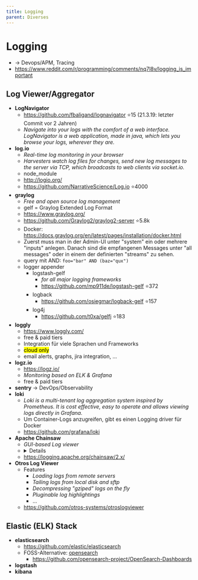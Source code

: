 ```yaml
---
title: Logging
parent: Diverses
---
```


# Logging
- → Devops/APM, Tracing
- <https://www.reddit.com/r/programming/comments/nq7l8v/logging_is_important>

## Log Viewer/Aggregator
- **LogNavigator**
  - <https://github.com/fbaligand/lognavigator> ⭐15 (21.3.19: letzter Commit vor 2 Jahren)
  - *Navigate into your logs with the comfort of a web interface. LogNavigator is a web application, made in java, which lets you browse your logs, wherever they are.*
- **log.io**
  - *Real-time log monitoring in your browser*
  - *Harvesters watch log files for changes, send new log messages to the server via TCP, which broadcasts to web clients via socket.io.*
  - node_module
  - <http://logio.org/>
  - <https://github.com/NarrativeScience/Log.io> ⭐4000
- **graylog**
  - *Free and open source log management*
  - gelf = Graylog Extended Log Format
  - <https://www.graylog.org/>
  - <https://github.com/Graylog2/graylog2-server> ⭐5.8k
  - Docker: <https://docs.graylog.org/en/latest/pages/installation/docker.html>
  - Zuerst muss man in der Admin-UI unter "system" ein oder mehrere "inputs" anlegen. Danach sind die empfangenen Messages unter "all messages" oder in einem der definierten "streams" zu sehen.
  - query mit AND: `foo="bar" AND (baz="qux")`
  - logger appender
    - logstash-gelf
      - *for all major logging frameworks*
      - <https://github.com/mp911de/logstash-gelf> ⭐372
    - logback
      - <https://github.com/osiegmar/logback-gelf> ⭐157
    - log4j
      - <https://github.com/t0xa/gelfj> ⭐183
- **loggly**
  - <https://www.loggly.com/>
  - free & paid tiers
  - Integration für viele Sprachen und Frameworks
  - <mark>cloud only</mark>
  - email alerts, graphs, jira integration, ...
- **logz.io**
  - <https://logz.io/>
  - *Monitoring based on ELK & Grafana*
  - free & paid tiers
- **sentry** → DevOps/Observability
- **loki**
  - *Loki is a multi-tenant log aggregation system inspired by Prometheus.
It is cost effective, easy to operate and allows viewing logs directly in Grafana.*
  - Um Container-Logs anzugreifen, gibt es einen Logging driver für Docker
  - <https://github.com/grafana/loki>
- **Apache Chainsaw**
  - *GUI-based Log viewer*
  - <details>
      <img src="https://logging.apache.org/chainsaw/2.x/images/chainsaw-1.jpg" loading="lazy"/>
    </details>
  - <https://logging.apache.org/chainsaw/2.x/>
- **Otros Log Viewer**
  - Features
    - *Loading logs from remote servers*
    - *Tailing logs from local disk and sftp*
    - *Decompressing "gziped" logs on the fly*
    - *Pluginable log highlightings*
    - ...
  - <https://github.com/otros-systems/otroslogviewer>


## Elastic (ELK) Stack
- **elasticsearch**
  - <https://github.com/elastic/elasticsearch>
  - FOSS-Alternative: [opensearch](https://github.com/opensearch-project/OpenSearch)
    - <https://github.com/opensearch-project/OpenSearch-Dashboards>
- **logstash**
- **kibana**

